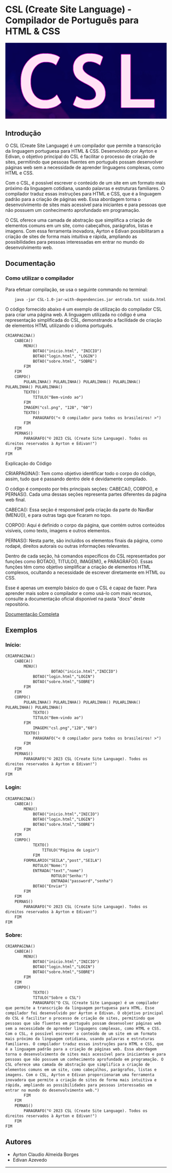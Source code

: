 # CSL (Create Site Language) - Compilador de Português para HTML & CSS

![[Logo da Linguagem](link_para_logo.png) (se aplicável)](https://github.com/AyrtonBorges/AlgumaLexer/blob/main/target/csl.png?raw=true)

## Introdução

O CSL (Create Site Language) é um compilador que permite a transcrição da linguagem portuguesa para HTML & CSS. Desenvolvido por Ayrton e Edivan, o objetivo principal do CSL é facilitar o processo de criação de sites, permitindo que pessoas fluentes em português possam desenvolver páginas web sem a necessidade de aprender linguagens complexas, como HTML e CSS.

Com o CSL, é possível escrever o conteúdo de um site em um formato mais próximo da linguagem cotidiana, usando palavras e estruturas familiares. O compilador traduz essas instruções para HTML e CSS, que é a linguagem padrão para a criação de páginas web. Essa abordagem torna o desenvolvimento de sites mais acessível para iniciantes e para pessoas que não possuem um conhecimento aprofundado em programação.

O CSL oferece uma camada de abstração que simplifica a criação de elementos comuns em um site, como cabeçalhos, parágrafos, listas e imagens. Com essa ferramenta inovadora, Ayrton e Edivan possibilitaram a criação de sites de forma mais intuitiva e rápida, ampliando as possibilidades para pessoas interessadas em entrar no mundo do desenvolvimento web.

## Documentação

### Como utilizar o compilador
Para efetuar compilação, se usa o seguinte commando no terminal:
```
	java -jar CSL-1.0-jar-with-dependencies.jar entrada.txt saida.html 
```
O código fornecido abaixo é um exemplo de utilização do compilador CSL para criar uma página web. A linguagem utilizada no código é uma representação simplificada do CSL, demonstrando a facilidade de criação de elementos HTML utilizando o idioma português.
```CSL
CRIARPAGINA()
    CABECA()
        MENU()
            BOTAO("inicio.html", "INICIO")
            BOTAO("login.html", "LOGIN")
            BOTAO("sobre.html", "SOBRE")
        FIM
    FIM
    CORPO()
        PULARLINHA() PULARLINHA() PULARLINHA() PULARLINHA() PULARLINHA() PULARLINHA() 
        TEXTO()
            TITULO("Bem-vindo ao")
        FIM
        IMAGEM("csl.png", "128", "60")
        TEXTO()
            PARAGRAFO("< O compilador para todos os brasileiros! >")
        FIM
    FIM
    PERNAS()
        PARAGRAFO("© 2023 CSL (Create Site Language). Todos os direitos reservados à Ayrton e Edivan!")
    FIM
FIM
```
Explicação do Código

CRIARPAGINA(): Tem como objetivo identificar todo o corpo do código, assim, tudo que é passando dentro dele é devidamente compilado.

O código é composto por três principais seções: CABECA(), CORPO(), e PERNAS(). Cada uma dessas seções representa partes diferentes da página web final.

CABECA(): Essa seção é responsável pela criação da parte do NavBar (MENU()), e para outras tags que ficaram no topo.

CORPO(): Aqui é definido o corpo da página, que contém outros conteúdos visíveis, como texto, imagens e outros elementos.

PERNAS(): Nesta parte, são incluídos os elementos finais da página, como rodapé, direitos autorais ou outras informações relevantes.

Dentro de cada seção, há comandos específicos do CSL representados por funções como BOTAO(), TITULO(), IMAGEM(), e PARAGRAFO(). Essas funções têm como objetivo simplificar a criação de elementos HTML complexos, ocultando a necessidade de escrever diretamente em HTML ou CSS.

Esse é apenas um exemplo básico do que o CSL é capaz de fazer. Para aprender mais sobre o compilador e como usá-lo com mais recursos, consulte a documentação oficial disponível na pasta "docs" deste repositório.

[Documentação Completa](link_para_documentação)

## Exemplos

### Início:
```
CRIARPAGINA()
	CABECA()
		MENU()
            		BOTAO("inicio.html","INICIO")
			BOTAO("login.html","LOGIN")
			BOTAO("sobre.html","SOBRE")
		FIM
	FIM
	CORPO()
		PULARLINHA() PULARLINHA() PULARLINHA() PULARLINHA() PULARLINHA() PULARLINHA() 
	        TEXTO()
			TITULO("Bem-vindo ao")
		FIM
			IMAGEM("csl.png","128","60")
		TEXTO()
			PARAGRAFO("< O compilador para todos os brasileiros! >")
		FIM
	FIM
	PERNAS()
		PARAGRAFO("© 2023 CSL (Create Site Language). Todos os direitos reservados à Ayrton e Edivan!")
	FIM
FIM
```
### Login:
```
CRIARPAGINA()
	CABECA()
		MENU()
			BOTAO("inicio.html","INICIO")
			BOTAO("login.html","LOGIN")
			BOTAO("sobre.html","SOBRE")
		FIM
	FIM	
	CORPO()
        	TEXTO()
          	  	TITULO("Página de Login")
        	FIM
		FORMULARIO("SEILA","post","SEILA")
			ROTULO("Nome:")
			ENTRADA("text","nome")
            		ROTULO("Senha:")
            		ENTRADA("password","senha")
			BOTAO("Enviar") 
		FIM
	FIM
	PERNAS()
		PARAGRAFO("© 2023 CSL (Create Site Language). Todos os direitos reservados à Ayrton e Edivan!")
	FIM
FIM
```
### Sobre:
```
CRIARPAGINA()
	CABECA()
		MENU()
			BOTAO("inicio.html","INICIO")
			BOTAO("login.html","LOGIN")
			BOTAO("sobre.html","SOBRE")
		FIM
	FIM
	CORPO()
        	TEXTO()
			TITULO("Sobre o CSL")
			PARAGRAFO("O CSL (Create Site Language) é um compilador que permite a transcrição da linguagem portuguesa para HTML. Esse compilador foi desenvolvido por Ayrton e Edivan. O objetivo principal do CSL é facilitar o processo de criação de sites, permitindo que pessoas que são fluentes em português possam desenvolver páginas web sem a necessidade de aprender linguagens complexas, como HTML e CSS. Com o CSL, é possível escrever o conteúdo de um site em um formato mais próximo da linguagem cotidiana, usando palavras e estruturas familiares. O compilador traduz essas instruções para HTML e CSS, que é a linguagem padrão para a criação de páginas web. Essa abordagem torna o desenvolvimento de sites mais acessível para iniciantes e para pessoas que não possuem um conhecimento aprofundado em programação. O CSL oferece uma camada de abstração que simplifica a criação de elementos comuns em um site, como cabeçalhos, parágrafos, listas e imagens. Com o CSL, Ayrton e Edivan proporcionaram uma ferramenta inovadora que permite a criação de sites de forma mais intuitiva e rápida, ampliando as possibilidades para pessoas interessadas em entrar no mundo do desenvolvimento web.")
		FIM
	FIM
	PERNAS()
		PARAGRAFO("© 2023 CSL (Create Site Language). Todos os direitos reservados à Ayrton e Edivan!")
	FIM
FIM
```
## Autores

- Ayrton Claudio Almeida Borges
- Edivan Azevedo
---
